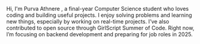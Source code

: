 
Hi, I'm Purva Athnere ,  a final-year Computer Science student who loves coding and building useful projects. I enjoy solving problems and learning new things, especially by working on real-time projects. I’ve also contributed to open source through GirlScript Summer of Code. Right now, I’m focusing on backend development and preparing for job roles in 2025.
